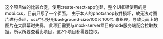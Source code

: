 
这个项目做的比较仓促，使用create-react-app创建，整个UI框架使用的是mobi.css，目前只写了一个页面。
由于本人的photoshop软件损坏，故无法对图片进行处理，css中只好用background-size:100% 100% 来处理，导致页面上的图片在大屏幕时失真。
此项目需要与mock-server项目的node服务端配合拉取数据。所以所要查看此项目，这2个项目都需要拉取。
